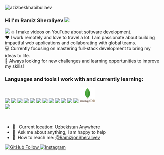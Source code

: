 


<p align="left"> <img src="https://komarev.com/ghpvc/?username=azizbekkhabibullaev&label=Profile%20views&color=0e75b6&style=flat" alt="azizbekkhabibullaev" /> </p>

 ###    Hi I'm Ramiz Sheraliyev    <img src="https://media.giphy.com/media/hvRJCLFzcasrR4ia7z/giphy.gif" width="3%">
 
<img src="https://media0.giphy.com/media/v1.Y2lkPTc5MGI3NjExZHUyZWEzaDE5YXg2enRwYjNvMHRhbmRneTZrN29pNjd3NmxtcTgwZSZlcD12MV9pbnRlcm5hbF9naWZfYnlfaWQmY3Q9cw/CwTvSiWflgCGKgz5eb/giphy.webp" width="100px">
🔥 I make videos on YouTube about software development.   <br />
❤️ I work remotely and love to travel a lot. I am passionate about building impactful web applications and collaborating with global teams. <br />
💻 Currently focusing on mastering full-stack development to bring my ideas to life. <br />
🚀  Always looking for new challenges and learning opportunities to improve my skills!

<br />

### Languages and tools I work with  and currently learning:

 <code><img src="https://cdn0.iconfinder.com/data/icons/social-network-9/50/22-512.png" width="50px"></code>
<code><img src="https://encrypted-tbn0.gstatic.com/images?q=tbn:ANd9GcThudYr3yXJ7sOJocdFEu6KHwBxtNx_DWiHOQ&s " width="50px"></code>
<code><img src="https://v5.getbootstrap.com/docs/5.0/assets/brand/bootstrap-logo-shadow.png" width="50px"></code>
<code><img src="https://media3.giphy.com/media/v1.Y2lkPTc5MGI3NjExbDNod3kxdXltaW9td3AyeXNwa2t0aWNkdGdmNW4wM2JqMzR2MG14byZlcD12MV9pbnRlcm5hbF9naWZfYnlfaWQmY3Q9cw/eNAsjO55tPbgaor7ma/giphy.webp" width="50px"></code>
<code><img src="https://pbs.twimg.com/profile_images/1730334391501488129/G0R0sjHH_400x400.jpg" width="50px"></code>
<code><img src="https://cdn-icons-png.flaticon.com/512/919/919825.png" width="50px"></code>
<code><img src="https://ui-lib.com/blog/wp-content/uploads/2021/12/nextjs-boilerplate-logo.png" width="50px"></code>
<code><img src="https://static-00.iconduck.com/assets.00/typescript-icon-icon-1024x1024-vh3pfez8.png" width="50px"></code>
<code><img src="https://media0.giphy.com/media/v1.Y2lkPTc5MGI3NjExcXZocmhya3FvdWJhY3FqZWVqNnYwYTUzMHU4a2xhMW84emF3cGl4YSZlcD12MV9pbnRlcm5hbF9naWZfYnlfaWQmY3Q9cw/ln7z2eWriiQAllfVcn/giphy.webp" width="50px"></code>
<code><img src="https://encrypted-tbn0.gstatic.com/images?q=tbn:ANd9GcTFT1MO4Ln0Ynz4VKkD2EDyylsYzoVg1d8FiQ&s" width="50px"></code>
<code><img src="https://ajeetchaulagain.com/static/7cb4af597964b0911fe71cb2f8148d64/87351/express-js.png" width="50px"></code>
<code><img src="https://cdn4.iconfinder.com/data/icons/google-i-o-2016/512/google_firebase-2-512.png" width="50px"></code>
<code><img src="https://raw.githubusercontent.com/devicons/devicon/master/icons/mongodb/mongodb-original-wordmark.svg" width="50px"></code>
<br />
<code><img src="https://www.vectorlogo.zone/logos/figma/figma-icon.svg" width="50px"></code>

 
<br />

- 📍 &nbsp;   Current location: Uzbekistan Anywhere
- 📝&nbsp;   Ask me about anything, I am happy to help
- 📨&nbsp; How to reach me: [@RamizjonSheraliyev](https://instagram.com/ramiz_.kbr_/)

<p align="left"> 
    <a href="https://github.com/ramizjonsheraliyev" target="_blank">
        <img src="https://img.shields.io/github/followers/ramizjonsheraliyev?style=social" alt="GitHub Follow"/>
    </a>
      <a href="https://www.instagram.com/ramiz_.kbr_/" target="_blank">
        <img src="https://img.shields.io/badge/Instagram-ramiz_sheraliyev_-purple?style=social&logo=instagram" alt="Instagram"/>
    </a>
</p>
